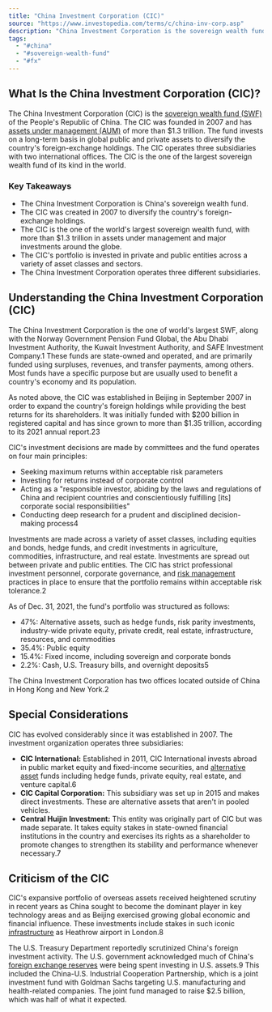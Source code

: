 ```yaml
---
title: "China Investment Corporation (CIC)"
source: "https://www.investopedia.com/terms/c/china-inv-corp.asp"
description: "China Investment Corporation is the sovereign wealth fund of China that invests in public and private assets to diversify foreign exchange holdings."
tags:
  - "#china"
  - "#sovereign-wealth-fund"
  - "#fx"
---
```

## What Is the China Investment Corporation (CIC)?

The China Investment Corporation (CIC) is the [sovereign wealth fund (SWF)](https://www.investopedia.com/terms/s/sovereign_wealth_fund.asp) of the People's Republic of China. The CIC was founded in 2007 and has [assets under management (AUM)](https://www.investopedia.com/terms/a/aum.asp) of more than $1.3 trillion. The fund invests on a long-term basis in global public and private assets to diversify the country's foreign-exchange holdings. The CIC operates three subsidiaries with two international offices. The CIC is the one of the largest sovereign wealth fund of its kind in the world.  

### Key Takeaways

- The China Investment Corporation is China's sovereign wealth fund.
- The CIC was created in 2007 to diversify the country's foreign-exchange holdings.
- The CIC is the one of the world's largest sovereign wealth fund, with more than $1.3 trillion in assets under management and major investments around the globe.
- The CIC's portfolio is invested in private and public entities across a variety of asset classes and sectors.
- The China Investment Corporation operates three different subsidiaries.

## Understanding the China Investment Corporation (CIC)

The China Investment Corporation is the one of world's largest SWF, along with the Norway Government Pension Fund Global, the Abu Dhabi Investment Authority, the Kuwait Investment Authority, and SAFE Investment Company.1 These funds are state-owned and operated, and are primarily funded using surpluses, revenues, and transfer payments, among others. Most funds have a specific purpose but are usually used to benefit a country's economy and its population.

As noted above, the CIC was established in Beijing in September 2007 in order to expand the country's foreign holdings while providing the best returns for its shareholders. It was initially funded with $200 billion in registered capital and has since grown to more than $1.35 trillion, according to its 2021 annual report.23

CIC's investment decisions are made by committees and the fund operates on four main principles:

- Seeking maximum returns within acceptable risk parameters
- Investing for returns instead of corporate control
- Acting as a "responsible investor, abiding by the laws and regulations of China and recipient countries and conscientiously fulfilling \[its\] corporate social responsibilities"
- Conducting deep research for a prudent and disciplined decision-making process4

Investments are made across a variety of asset classes, including equities and bonds, hedge funds, and credit investments in agriculture, commodities, infrastructure, and real estate. Investments are spread out between private and public entities. The CIC has strict professional investment personnel, corporate governance, and [risk management](https://www.investopedia.com/terms/r/riskmanagement.asp) practices in place to ensure that the portfolio remains within acceptable risk tolerance.2

As of Dec. 31, 2021, the fund's portfolio was structured as follows:

- 47%: Alternative assets, such as hedge funds, risk parity investments, industry-wide private equity, private credit, real estate, infrastructure, resources, and commodities
- 35.4%: Public equity
- 15.4%: Fixed income, including sovereign and corporate bonds
- 2.2%: Cash, U.S. Treasury bills, and overnight deposits5

The China Investment Corporation has two offices located outside of China in Hong Kong and New York.2

## Special Considerations

CIC has evolved considerably since it was established in 2007. The investment organization operates three subsidiaries:

- **CIC International:** Established in 2011, CIC International invests abroad in public market equity and fixed-income securities, and [alternative asset](https://www.investopedia.com/terms/a/alternative_investment.asp) funds including hedge funds, private equity, real estate, and venture capital.6
- **CIC Capital Corporation:** This subsidiary was set up in 2015 and makes direct investments. These are alternative assets that aren't in pooled vehicles.
- **Central Huijin Investment:** This entity was originally part of CIC but was made separate. It takes equity stakes in state-owned financial institutions in the country and exercises its rights as a shareholder to promote changes to strengthen its stability and performance whenever necessary.7

## Criticism of the CIC

CIC's expansive portfolio of overseas assets received heightened scrutiny in recent years as China sought to become the dominant player in key technology areas and as Beijing exercised growing global economic and financial influence. These investments include stakes in such iconic [infrastructure](https://www.investopedia.com/terms/i/infrastructure.asp) as Heathrow airport in London.8

The U.S. Treasury Department reportedly scrutinized China's foreign investment activity. The U.S. government acknowledged much of China's [foreign exchange reserves](https://www.investopedia.com/terms/f/foreign-exchange-reserves.asp) were being spent investing in U.S. assets.9 This included the China-U.S. Industrial Cooperation Partnership, which is a joint investment fund with Goldman Sachs targeting U.S. manufacturing and health-related companies. The joint fund managed to raise $2.5 billion, which was half of what it expected.